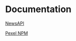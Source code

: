 


# Documentation
[NewsAPI](https://newsapi.org/docs) 

[Pexel NPM](https://www.npmjs.com/package/pexels)
